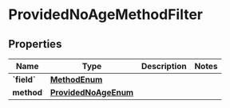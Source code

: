 
# ProvidedNoAgeMethodFilter

## Properties
| Name | Type | Description | Notes |
| ------------ | ------------- | ------------- | ------------- |
| **&#x60;field&#x60;** | [**MethodEnum**](MethodEnum.md) |  |  |
| **method** | [**ProvidedNoAgeEnum**](ProvidedNoAgeEnum.md) |  |  |



